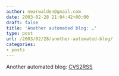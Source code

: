 ```yaml
---
author: nearwalden@gmail.com
date: 2003-02-28 21:04:42+00:00
draft: false
title: 'Another automated blog: …'
type: post
url: /2003/02/28/another-automated-blog/
categories:
- posts
---
```


Another automated blog:  [CVS2RSS](//laughingmeme.org/cvs2rss/')



